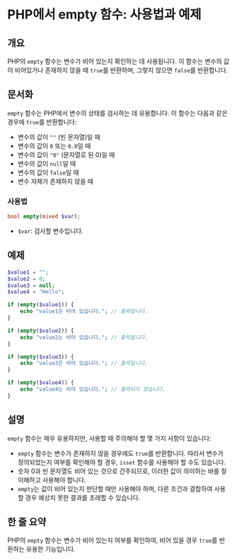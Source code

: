 <!--
Meta Description: # PHP에서 empty 함수: 사용법과 예제 ## 개요 PHP의 `empty` 함수는 변수가 비어 있는지 확인하는 데 사용됩니다. 이 함수는 변수의 값이 비어있거나 존재하지 않을 때 `true`를 반환하며, 그렇지 않으면 `false`를 반환합니다. ## 문서화 `e...
Meta Keywords: empty, 함수는, 변수의, 있습니다, 변수가
-->

# PHP에서 empty 함수: 사용법과 예제

## 개요
PHP의 `empty` 함수는 변수가 비어 있는지 확인하는 데 사용됩니다. 이 함수는 변수의 값이 비어있거나 존재하지 않을 때 `true`를 반환하며, 그렇지 않으면 `false`를 반환합니다. 

## 문서화
`empty` 함수는 PHP에서 변수의 상태를 검사하는 데 유용합니다. 이 함수는 다음과 같은 경우에 `true`를 반환합니다:
- 변수의 값이 `""` (빈 문자열)일 때
- 변수의 값이 `0` 또는 `0.0`일 때
- 변수의 값이 `"0"` (문자열로 된 0)일 때
- 변수의 값이 `null`일 때
- 변수의 값이 `false`일 때
- 변수 자체가 존재하지 않을 때

### 사용법
```php
bool empty(mixed $var);
```
- `$var`: 검사할 변수입니다.

## 예제
```php
$value1 = "";
$value2 = 0;
$value3 = null;
$value4 = "Hello";

if (empty($value1)) {
    echo "value1은 비어 있습니다."; // 출력됩니다.
}

if (empty($value2)) {
    echo "value2는 비어 있습니다."; // 출력됩니다.
}

if (empty($value3)) {
    echo "value3은 비어 있습니다."; // 출력됩니다.
}

if (empty($value4)) {
    echo "value4는 비어 있습니다."; // 출력되지 않습니다.
}
```

## 설명
`empty` 함수는 매우 유용하지만, 사용할 때 주의해야 할 몇 가지 사항이 있습니다:
- `empty` 함수는 변수가 존재하지 않을 경우에도 `true`를 반환합니다. 따라서 변수가 정의되었는지 여부를 확인해야 할 경우, `isset` 함수를 사용해야 할 수도 있습니다.
- 숫자 0과 빈 문자열도 비어 있는 것으로 간주되므로, 이러한 값이 의미하는 바를 잘 이해하고 사용해야 합니다.
- `empty`는 값이 비어 있는지 판단할 때만 사용해야 하며, 다른 조건과 결합하여 사용할 경우 예상치 못한 결과를 초래할 수 있습니다.

## 한 줄 요약
PHP의 `empty` 함수는 변수가 비어 있는지 여부를 확인하여, 비어 있을 경우 `true`를 반환하는 유용한 기능입니다.
